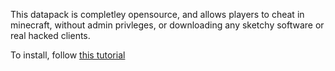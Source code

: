 This datapack is completley opensource, and allows players to cheat in minecraft, without admin privleges, or downloading any sketchy software or real hacked clients.

To install, follow [this tutorial](https://www.youtube.com/watch?v=me0M8UHynB8) 
